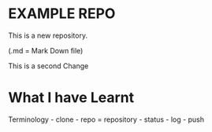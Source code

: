 # EXAMPLE REPO
This is a new repository. 

(.md = Mark Down file)

This is a second Change

# What I have Learnt
Terminology
    - clone
    - repo = repository
    - status
    - log
    - push